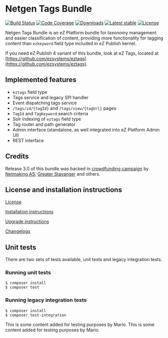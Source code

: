 Netgen Tags Bundle
==================

[![Build Status](https://img.shields.io/travis/netgen/TagsBundle.svg?style=flat-square)](https://travis-ci.com/netgen/TagsBundle)
[![Code Coverage](https://img.shields.io/codecov/c/github/netgen/TagsBundle.svg?style=flat-square)](https://codecov.io/gh/netgen/TagsBundle)
[![Downloads](https://img.shields.io/packagist/dt/netgen/tagsbundle.svg?style=flat-square)](https://packagist.org/packages/netgen/tagsbundle)
[![Latest stable](https://img.shields.io/packagist/v/netgen/tagsbundle.svg?style=flat-square)](https://packagist.org/packages/netgen/tagsbundle)
[![License](https://img.shields.io/github/license/netgen/TagsBundle.svg?style=flat-square)](https://packagist.org/packages/netgen/tagsbundle)

Netgen Tags Bundle is an eZ Platform bundle for taxonomy management and easier classification of content, providing more functionality for tagging content than `ezkeyword` field type included in eZ Publish kernel.

If you need eZ Publish 4 variant of this bundle, look at eZ Tags, located at [https://github.com/ezsystems/eztags](https://github.com/ezsystems/eztags).

Implemented features
--------------------

* `eztags` field type
* Tags service and legacy SPI handler
* Event dispatching tags service
* `/tags/id/{tagId}` and `/tags/view/{tagUrl}` pages
* `TagId` and `TagKeyword` search criteria
* Solr indexing of `eztags` field type
* Tag router and path generator
* Admin interface (standalone, as well integrated into eZ Platform Admin UI)
* REST interface

Credits
-------

Release 3.0 of this bundle was backed in [crowdfunding campaign](https://www.indiegogo.com/projects/netgen-tags-bundle-support-for-ez-platform-ui--3) by [Netmaking AS](https://netmaking.no), [Greater Stavanger](http://www.greaterstavanger.com) and others.

License and installation instructions
-------------------------------------

[License](LICENSE)

[Installation instructions](doc/INSTALL.md)

[Upgrade instructions](doc/UPGRADE.md)

[Changelogs](doc/changelogs/)

Unit tests
----------

There are two sets of tests available, unit tests and legacy integration tests.

### Running unit tests

    $ composer install
    $ composer test

### Running legacy integration tests

    $ composer install
    $ composer test-integration
This is some content added for testing purposes by Mario.
This is some content added for testing purposes by Mario.
